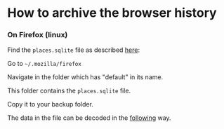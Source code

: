 # How to archive the browser history

### On Firefox (linux)

Find the `places.sqlite` file as described [here](https://support.mozilla.org/en-US/kb/profiles-where-firefox-stores-user-data#w_finding-your-profile-without-opening-firefox):

Go to `~/.mozilla/firefox`

Navigate in the folder which has "default" in its name.

This folder contains the `places.sqlite` file.

Copy it to your backup folder.

The data in the file can be decoded in the [following](read-the-places-sqlite-file.md) way.